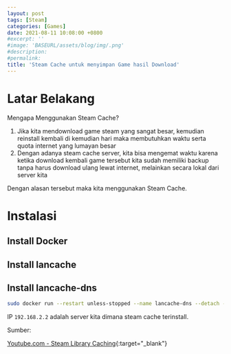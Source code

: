 ```yaml
---
layout: post
tags: [Steam]
categories: [Games]
date: 2021-08-11 10:08:00 +0800
#excerpt: ''
#image: 'BASEURL/assets/blog/img/.png'
#description:
#permalink:
title: 'Steam Cache untuk menyimpan Game hasil Download'
---
```


# Latar Belakang
Mengapa Menggunakan Steam Cache?

1. Jika kita mendownload game steam yang sangat besar, kemudian reinstall kembali di kemudian hari maka membutuhkan waktu serta quota internet yang lumayan besar
2. Dengan adanya steam cache server, kita bisa mengemat waktu karena ketika download kembali game tersebut kita sudah memiliki backup tanpa harus download ulang lewat internet, melainkan secara lokal dari server kita

Dengan alasan tersebut maka kita menggunakan Steam Cache. 

# Instalasi

## Install Docker

## Install lancache

## Install lancache-dns
```bash
sudo docker run --restart unless-stopped --name lancache-dns --detach -p 53:53/udp -e USE_GENERIC_CACHE=true -e LANCACHE_IP=192.168.2.2 lancachenet/lancache-dns:latest
```

IP `192.168.2.2` adalah server kita dimana steam cache terinstall.

Sumber:

[Youtube.com - Steam Library Caching](https://www.youtube.com/watch?v=cSi-NOlomLc&t=1229s){:target="_blank"} 